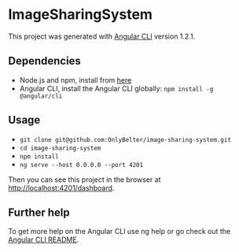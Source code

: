 # ImageSharingSystem

This project was generated with [Angular CLI](https://github.com/angular/angular-cli) version 1.2.1.

## Dependencies

- Node.js and npm, install from [here](https://nodejs.org/en/download/)
- Angular CLI, install the Angular CLI globally: `npm install -g @angular/cli`


## Usage

- `git clone git@github.com:OnlyBelter/image-sharing-system.git`
- `cd image-sharing-system`
- `npm install`
- `ng serve --host 0.0.0.0 --port 4201`

Then you can see this project in the browser at [http://localhost:4201/dashboard](http://localhost:4201/dashboard).

## Further help

To get more help on the Angular CLI use ng help or go check out the [Angular CLI README](https://github.com/angular/angular-cli/blob/master/README.md).